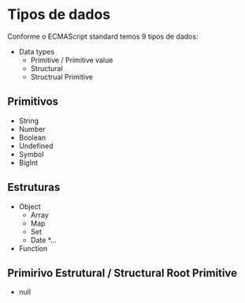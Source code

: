 # Tipos de dados

Conforme o ECMAScript standard temos 9 tipos de dados:

* Data types
    * Primitive /  Primitive value 
    * Structural 
    * Structrual Primitive

## Primitivos 

* String
* Number
* Boolean 
* Undefined
* Symbol 
* BigInt

## Estruturas 

* Object 
    * Array 
    * Map
    * Set
    * Date
    *...
* Function 

## Primirivo Estrutural / Structural Root Primitive 

* null